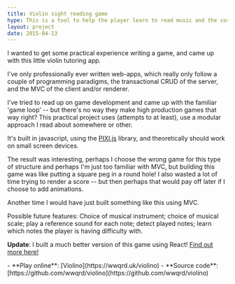 ```yaml
---
title: Violin sight reading game
hype: This is a tool to help the player learn to read music and the corresponding finger positions for the violin.
layout: project
date: 2015-04-13
---
```


I wanted to get some practical experience writing a game, and came up with this
little violin tutoring app.

I've only professionally ever written web-apps, which really only follow a couple of
programming paradigms, the transactional CRUD of the server, and the MVC of the
client and/or renderer.

I've tried to read up on game development and came up with the familiar
'game loop' -- but there's no way they make high production games that
way right? This practical project uses (attempts to at least), use a
modular approach I read about somewhere or other.

It's built in javascript, using the [PIXI.js](http://www.pixijs.com/)
library, and theoretically should work on small screen devices.

The result was interesting, perhaps I choose the wrong game for this
type of structure and perhaps I'm just too familiar with MVC, but building
this game was like putting a square peg in a round hole! I also wasted
a lot of time trying to render a score -- but then perhaps that
would pay off later if I choose to add animations.

Another time I would have just built something like this using MVC.

Possible future features: Choice of musical instrument; choice of musical
scale; play a reference sound for each note; detect played notes;
learn which notes the player is having difficulty with.

**Update**: I built a much better version of this game using React! [Find out more here!](/projects/violin-sight-reading-game-2_0.html)

<div class="aside" markdown="1">
- **Play online**: [Violino](https://wwqrd.uk/violino)
- **Source code**: [https://github.com/wwqrd/violino](https://github.com/wwqrd/violino)
</div>
